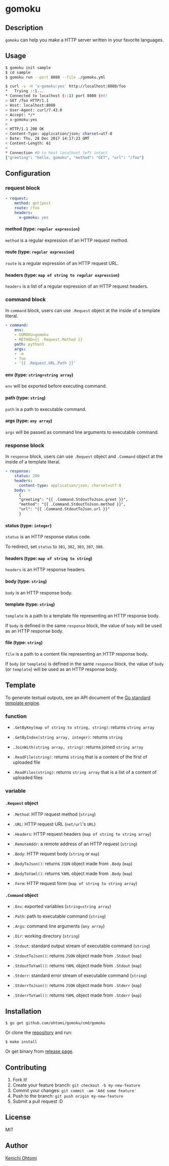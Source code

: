 # gomoku

## Description

`gomoku` can help you make a HTTP server written in your favorite languages.

## Usage

```bash
$ gomoku init sample
$ cd sample
$ gomoku run --port 8080 --file ./gomoku.yml

$ curl -v -H 'x-gomoku:yes' http://localhost:8080/foo
*   Trying ::1...
* Connected to localhost (::1) port 8080 (#0)
> GET /foo HTTP/1.1
> Host: localhost:8080
> User-Agent: curl/7.43.0
> Accept: */*
> x-gomoku:yes
>
< HTTP/1.1 200 OK
< Content-Type: application/json; charset=utf-8
< Date: Thu, 28 Dec 2017 14:17:23 GMT
< Content-Length: 61
<
* Connection #0 to host localhost left intact
{"greeting": "hello, gomoku", "method": "GET", "url": "/foo"}
```

## Configuration

### request block

```yaml
- request:
    method: get|post
    route: /foo
    headers:
      x-gomoku: yes
```

#### method (type: `regular expression`)
`method` is a regular expression of an HTTP request method.

#### route (type: `regular expression`)
`route` is a regular expression of an HTTP request URL.

#### headers (type: `map of string to regular expression`)
`headers` is a list of a regular expression of an HTTP request headers.

### command block
In `command` block, users can use `.Request` object at the inside of a template literal.

```yaml
- command:
    env:
    - GOMOKU=gomoku
    - METHOD={{ .Request.Method }}
    path: python3
    args:
    - -m
    - foo
    - '{{ .Request.URL.Path }}'
```

#### env (type: `string=string array`)
`env` will be exported before executing command.

#### path (type: `string`)
`path` is a path to executable command.

#### args (type: `any array`)
`args` will be passed as command line arguments to executable command.

### response block
In `response` block, users can use `.Request` object and `.Command` object at the inside of a template literal.

```yaml
- response:
    status: 200
    headers:
      content-type: application/json; charset=utf-8 
    body: >
      {
      "greeting": "{{ .Command.StdoutToJson.greet }}",
      "method": "{{ .Command.StdoutToJson.method }}",
      "url": "{{ .Command.StdoutToJson.url }}"
      }
```

#### status (type: `integer`)
`status` is an HTTP response status code.

To redirect, set `status` to `301`, `302`, `303`, `307`, `308`.

#### headers (type: `map of string to string`)
`headers` is an HTTP response headers.

#### body (type: `string`)
`body` is an HTTP response body.

#### template (type: `string`)
`template` is a path to a template file representing an HTTP response body.

If `body` is defined in the same `response` block, the value of `body` will be used as an HTTP response body.

#### file (type: `string`)
`file` is a path to a content file representing an HTTP response body.

If `body` (or `template`) is defined in the same `response` block, the value of `body` (or `template`) will be used as an HTTP response body.

## Template

To generate textual outputs, see an API document of the [Go standard template engine](https://golang.org/pkg/text/template/).

### function
- `.GetByKey(map of string to string, string)`: returns `string array`
- `.GetByIndex(string array, integer)`: returns `string`
- `.JoinWith(string array, string)`: returns joined `string array`

- `.ReadFile(string)`: returns `string` that is a content of the first of uploaded file
- `.ReadFiles(string)`: returns `string array` that is a list of a content of uploaded files

### variable

#### `.Request` object
- `.Method`: HTTP request method (`string`)
- `.URL`: HTTP request URL (`net/url`'s `URL`)
- `.Headers`: HTTP request headers (`map of string to string array`)
- `.RemoteAddr`: a remote address of an HTTP request (`string`)

- `.Body`: HTTP request body (`string` or `map`)
- `.BodyToJson()`: returns `JSON` object made from `.Body` (`map`)
- `.BodyToYaml()`: returns `YAML` object made from `.Body` (`map`)

- `.Form`: HTTP request form (`map of string to string array`)

#### `.Command` object
- `.Env`: exported variables (`string=string array`)
- `.Path`: path to executable command (`string`)
- `.Args`: command line arguments (`any array`)
- `.Dir`: working directory (`string`)

- `.Stdout`: standard output stream of executable command (`string`)
- `.StdoutToJson()`: returns `JSON` object made from `.Stdout` (`map`)
- `.StdoutToYaml()`: returns `YAML` object made from `.Stdout` (`map`)

- `.Stderr`: standard error stream of executable command (`string`)
- `.StderrToJson()`: returns `JSON` object made from `.Stderr` (`map`)
- `.StderrToYaml()`: returns `YAML` object made from `.Stderr` (`map`)

## Installation

```console
$ go get github.com/ohtomi/gomoku/cmd/gomoku
```

Or clone the [repository](https://github.com/ohtomi/gomoku) and run:
```console
$ make install
```

Or get binary from [release page](../../releases/latest).


## Contributing

1. Fork it!
1. Create your feature branch: `git checkout -b my-new-feature`
1. Commit your changes: `git commit -am 'Add some feature'`
1. Push to the branch: `git push origin my-new-feature`
1. Submit a pull request :D

## License

MIT

## Author

[Kenichi Ohtomi](https://github.com/ohtomi)
